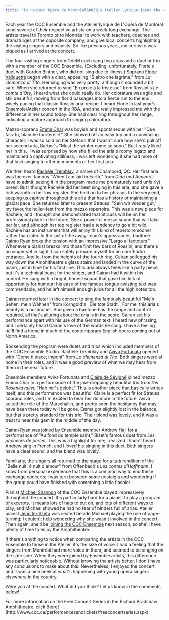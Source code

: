 ```yaml
---
title: "In review: Opéra de Montréal&#039;s Atelier Lyrique joins the COC Ensemble Studio"
---
```


Each year the COC Ensemble and the Atelier lyrique de L'Opéra de Montréal send several of their respective artists on a week-long exchange. The artists travel to Toronto or to Montréal to work with teachers, coaches and dramaturges at the opposite company, and give local concerts highlighting the visiting singers and pianists. So like previous years, my curiosity was piqued as I arrived at the concert.

The four visiting singers from OdeM each sang two arias and a duet or trio with a member of the COC Ensemble. (Excluding, unfortunately, Florie's duet with Gordon Bintner, who did not sing due to illness.) Soprano [Florie Valiquette](http://www.operademontreal.com/fr/mediatheque#!/florie-valiquette-canada) began with a clear, appealing "S'altro che lagrime," from _La clemenza di Tito_. Her singing was very pretty, although it sounded a bit safe. When she returned to sing "En proie à la tristesse" from Rossini's _Le comte d'Ory_, I heard what she could really do. Her coloratura was agile and still beautiful, moving from florid passages into a fierce run to the end, wisely pacing that classic Rossini aria-recipe. I heard Florie in last year's Ensemble/Atelier concert in the RBA, and she really impressed me with the difference in her sound today. She had clear ring throughout her range, indicating a mature approach to singing coloratura.

Mezzo-soprano [Emma Char](http://www.emmachar.com/) was boyish and spontaneous with her "Que fais-tu, blanche tourterelle." She showed off an easy top and a convincing character. I was so sold on her Stefano that I wasn't sure how she'd pull off her second aria, Barber's "Must the winter come so soon." But I _really_ liked her in this.  I was surprised by how she filled the aria's roomy legato and maintained a captivating stillness; I was left wondering if she had more of that lush singing to offer in moments of her first aria.

We then heard [Rachèle Tremblay](http://www.operademontreal.com/en/multimedia#!/rachele-tremblay-canada), a native of Chambord, QC. Her first aria was the ever-famous "When I am laid in Earth," from _Dido and Aeneas_. I have to admit, seeing it in the program made me prematurely (and unfairly) bored. But I thought Rachèle did her best singing in this aria, and she gave a rich warmth in her low register. She held on to her phrases to the very end, keeping us captive throughout this aria that has a history of maintaining a glacial pace. She returned later to present Strauss' "Sein wir wieder gut," my favourite holler-fest from the mezzo repertoire. This was a new piece for Rachèle, and I thought she demonstrated that Strauss will be on her professional plate in the future. She a powerful mezzo sound that will take her far, and although her top register had a tendency to go a bit wild, Rachèle has an instrument that will enjoy this kind of repertoire sooner rather than later.
In the last of the away-team's appearances, baritone [Cairan Ryan](http://www.cairanryan.com/) broke the tension with an impressive "Largo al factotum." Whenever a pianist breaks into those first few bars of Rossini, and there's no singer yet in sight, I can safely prepare myself for an unorthodox entrance. And lo, from the heights of the fourth ring, Cairan solfegged his way down the Amphitheatre's glass stairs and landed in the curve of the piano, just in time for his first line. This aria always feels like a party piece, but it's a technical beast for the singer, and Cairan had it within his control. He sang with a bright, honest sound that gave him lots of opportunity for humour; his ease of the famous tongue-twisting text was commendable, and he left himself enough juice for all the high notes too.

Cairan returned later in the concert to sing the famously beautiful "Mein Sehen, mein Wähnen" from Korngold's _Die tote Stadt. _For me, this aria's beauty is a no-brainer. And given a baritone has the range and control required, all that's alluring about the aria is in the score. Cairan set his performance apart with his use of the German text. I heard new phrasing, and I certainly heard Cairan's love of the words he sang. I have a feeling he'll find a home in much of the contemporary English opera coming out of North America.

Bookending the program were duets and trios which included members of the COC Ensemble Studio. Rachèle Tremblay and [Aviva Fortunata](https://twitter.com/AvivaFortunata) opened with "Come ti piace, imponi" from _La clemenza di Tito_. Both singers were at home in their roles, and it was a good preview of what we may hear from them in the near future.

Ensemble members Aviva Fortunata and [Claire de Sévigné](http://www.clairedesevigne.com/) joined mezzo Emma Char in a performance of the jaw-droppingly beautiful trio from _Der Rosenkavalier,_ "Hab mir's gelobt." This is another piece that basically writes itself, and this performance was beautiful. Claire is a perfect fit for Strauss' soprano roles, and I'm excited to hear her do more in the future. Aviva suited the role of the Marschallin, and pretty soon the hesitancy that may have been there today will be gone. Emma got slightly lost in the balance, but that's pretty standard for this trio. Their blend was lovely, and it was a treat to hear this gem in the middle of the day.

Cairan Ryan was joined by Ensemble member [Andrew Haji](http://www.andrewhaji.com/) for a performance of "Au fond du temple saint," Bizet's famous duet from _Les pêcheurs de perles_. This was a highlight for me; I realized I hadn't heard Andrew sing in French, and I _loved_ his singing in this duet. Both singers have a clear sound, and the blend was lovely.

Familiarly, the singers all returned to the stage for a _tutti_ rendition of the "Belle nuit, ô nuit d'amour" from Offenbach's _Les contes d'Hoffmann_. I know from personal experience that this is a common way to end these exchange concerts; I was torn between some nostalgia and wondering if the group could have finished with something a little flashier.

Pianist [Michael Shannon](http://michaelshannon.ca/) of the COC Ensemble played impressively throughout the concert. It's particularly hard for a pianist to play a program of excerpts. It means lots of hats to put on, and lots of different ways to play, and Michael showed he had no fear of binders full of arias. Atelier pianist [Jennifer Szeto](http://www.operademontreal.com/en/multimedia#!/jennifer-szeto-canada) was seated beside Michael playing the role of page-turning; I couldn't help wondering why she wasn't involved in the concert. Then again, she'll be [joining the COC Ensemble](http://www.coc.ca/aboutthecoc/mediaroom/MediaReleases.aspx?EntryID=28627) next season, so she'll have plenty of time to enjoy the Amphitheatre.

If there's anything to notice when comparing the artists in the COC Ensemble to those in the Atelier, it's the size of voice. I had a feeling that the singers from Montréal had more voice in them, and seemed to be singing on the safe side. When they were joined by Ensemble artists, this difference was particularly noticeable. Without knowing the artists better, I don't have any conclusions to make about this. Nevertheless, I enjoyed the concert, and it was a nice peek at what's happening with young opera singers elsewhere in the country.

Were you at the concert. What did you think? Let us know in the comments below!

<div class="intro">For more information on the Free Concert Series in the Richard Bradshaw Amphitheatre, click [here](http://www.coc.ca/performancesandtickets/freeconcertseries.aspx).</div>
